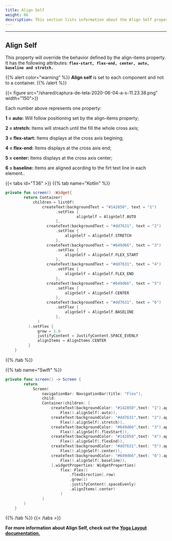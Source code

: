```yaml
---
title: Align Self
weight: 66
description: This section lists information about the Align Self property
---
```


---

## Align Self

This property will override the behavior defined by the align-items property. It has the following attributes: **`flex-start, flex-end, center, auto, baseline and stretch.`**

{{% alert color="warning" %}}
**Align self** is set to each component and not to a container.
{{% /alert %}}

{{< figure src="/shared/captura-de-tela-2020-06-04-a-s-11.23.38.png" width="150">}}

Each number above represents one property:

**1 = auto:** Will follow positioning set by the align-items property;

**2 = stretch:** Items will streach until the fill the whole cross axis;

**3 = flex-start:** Items displays at the cross axis begining;

**4 = flex-end:** Items displays at the cross axis end;

**5 = center:** Items displays at the cross axis center;

**6 = baseline:** Items are aligned acording to the firt text line in each element..

{{< tabs id="T36" >}}
{{% tab name="Kotlin" %}}

```kotlin
private fun screen() :Widget{
        return Container(
            children = listOf(
                createText(backgroundText = "#142850", text = "1")
                      .setFlex {
                               alignSelf = AlignSelf.AUTO
                      },
                  createText(backgroundText = "#dd7631", text = "2")
                      .setFlex {
                          alignSelf = AlignSelf.STRETCH
                      },
                  createText(backgroundText = "#649d66", text = "3")
                      .setFlex {
                          alignSelf = AlignSelf.FLEX_START
                      },
                  createText(backgroundText = "#dd7631", text = "4")
                      .setFlex {
                          alignSelf = AlignSelf.FLEX_END
                      },
                  createText(backgroundText = "#649d66", text = "5")
                      .setFlex {
                          alignSelf = AlignSelf.CENTER
                      },
                  createText(backgroundText = "#dd7631", text = "6")
                      .setFlex {
                          alignSelf = AlignSelf.BASELINE
                      },
              )
          ).setFlex {
              grow = 1.0
              justifyContent = JustifyContent.SPACE_EVENLY
              alignItems = AlignItems.CENTER
          }
    }
```

{{% /tab %}}

{{% tab name="Swift" %}}

```swift
private func screen() -> Screen {
        return
            Screen(
                navigationBar: NavigationBar(title: "Flex"),
                child:
                Container(children: [
                    createText(backgroundColor: "#142850",text: "1").applyFlex(
                        Flex().alignSelf(.auto)),
                    createText(backgroundColor: "#dd7631",text: "2").applyFlex(
                        Flex().alignSelf(.stretch)),
                    createText(backgroundColor: "#649d66",text: "3").applyFlex(
                        Flex().alignSelf(.flexStart)),
                    createText(backgroundColor: "#142850",text: "4").applyFlex(
                        Flex().alignSelf(.flexEnd)),
                    createText(backgroundColor: "#dd7631",text: "5").applyFlex(
                        Flex().alignSelf(.center)),
                    createText(backgroundColor: "#649d66",text: "6").applyFlex(
                        Flex().alignSelf(.baseline)),
                    ],widgetProperties: WidgetProperties(
                        flex: Flex()
                            .flexDirection(.row)
                            .grow(1)
                            .justifyContent(.spaceEvenly)
                            .alignItems(.center)
                        )
                )
        )
    }
```

{{% /tab %}}
{{< /tabs >}}

**For more information about Align Self, check out the [**Yoga Layout documentation.**](https://yogalayout.com/docs/flex/)**
